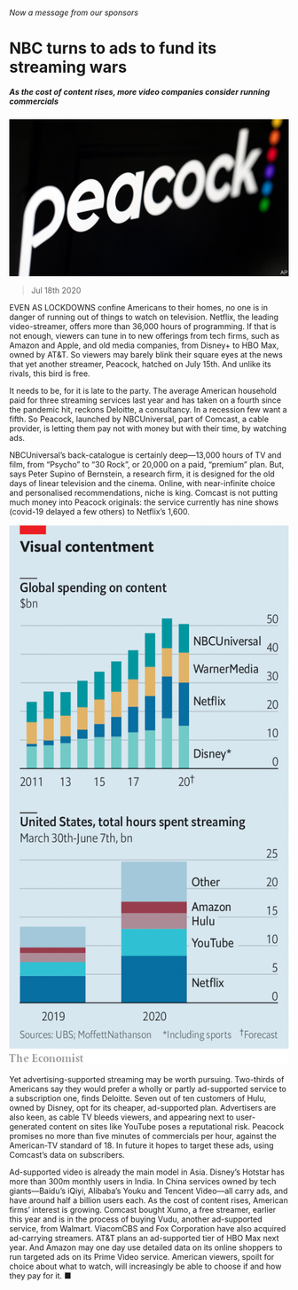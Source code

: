 ###### Now a message from our sponsors

# NBC turns to ads to fund its streaming wars 

##### As the cost of content rises, more video companies consider running commercials 

![image](images/20200718_WBP502.jpg) 

> Jul 18th 2020 

EVEN AS LOCKDOWNS confine Americans to their homes, no one is in danger of running out of things to watch on television. Netflix, the leading video-streamer, offers more than 36,000 hours of programming. If that is not enough, viewers can tune in to new offerings from tech firms, such as Amazon and Apple, and old media companies, from Disney+ to HBO Max, owned by AT&amp;T. So viewers may barely blink their square eyes at the news that yet another streamer, Peacock, hatched on July 15th. And unlike its rivals, this bird is free.

It needs to be, for it is late to the party. The average American household paid for three streaming services last year and has taken on a fourth since the pandemic hit, reckons Deloitte, a consultancy. In a recession few want a fifth. So Peacock, launched by NBCUniversal, part of Comcast, a cable provider, is letting them pay not with money but with their time, by watching ads.


NBCUniversal’s back-catalogue is certainly deep—13,000 hours of TV and film, from “Psycho” to “30 Rock”, or 20,000 on a paid, “premium” plan. But, says Peter Supino of Bernstein, a research firm, it is designed for the old days of linear television and the cinema. Online, with near-infinite choice and personalised recommendations, niche is king. Comcast is not putting much money into Peacock originals: the service currently has nine shows (covid-19 delayed a few others) to Netflix’s 1,600.

![image](images/20200718_WBC474.png) 


Yet advertising-supported streaming may be worth pursuing. Two-thirds of Americans say they would prefer a wholly or partly ad-supported service to a subscription one, finds Deloitte. Seven out of ten customers of Hulu, owned by Disney, opt for its cheaper, ad-supported plan. Advertisers are also keen, as cable TV bleeds viewers, and appearing next to user-generated content on sites like YouTube poses a reputational risk. Peacock promises no more than five minutes of commercials per hour, against the American-TV standard of 18. In future it hopes to target these ads, using Comcast’s data on subscribers.

Ad-supported video is already the main model in Asia. Disney’s Hotstar has more than 300m monthly users in India. In China services owned by tech giants—Baidu’s iQiyi, Alibaba’s Youku and Tencent Video—all carry ads, and have around half a billion users each. As the cost of content rises, American firms’ interest is growing. Comcast bought Xumo, a free streamer, earlier this year and is in the process of buying Vudu, another ad-supported service, from Walmart. ViacomCBS and Fox Corporation have also acquired ad-carrying streamers. AT&amp;T plans an ad-supported tier of HBO Max next year. And Amazon may one day use detailed data on its online shoppers to run targeted ads on its Prime Video service. American viewers, spoilt for choice about what to watch, will increasingly be able to choose if and how they pay for it. ■

